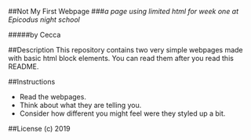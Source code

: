 ##Not My First Webpage
###_a page using limited html for week one at Epicodus night school_

#####by Cecca

##Description
This repository contains two very simple webpages made with basic html block elements. You can read them after you read this README.

##Instructions
* Read the webpages.
* Think about what they are telling you.
* Consider how different you might feel were they styled up a bit.

##License
(c) 2019
